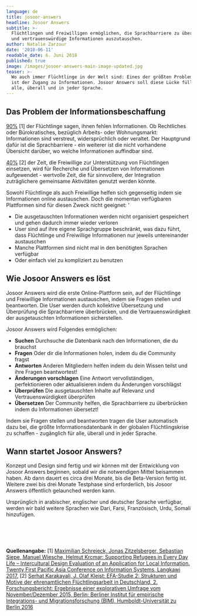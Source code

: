 ```yaml
---
language: de
title: josoor-answers
headline: Josoor Answers
subtitle: >-
  Flüchtlingen und Freiwilligen ermöglichen, die Sprachbarriere zu überwinden,
  und vertrauenswürdige Informationen auszutauschen.
author: Natalie Zarzour
date: '2018-06-11'
readable_date: 6. Juni 2018
published: true
image: /images/josoor-answers-main-image-updated.jpg
teaser: >-
  Wo auch immer Flüchtlinge in der Welt sind: Eines der größten Probleme für sie
  ist der Zugang zu Informationen. Josoor Answers soll diese Lücke füllen - für
  alle, überall und in jeder Sprache.
---
```

## Das Problem der Informationsbeschaffung

[90%](https://www.excell-mobility.de/wp-content/uploads/2017/11/PACIS_2017_Supporting-Refugees-in-Every-Day-Life-Intercultural-Design-Evaluation_camera-ready.pdf) [1] der Flüchtlinge sagen, ihnen fehlen Informationen.  Ob Rechtliches oder Bürokratisches, bezüglich Arbeits- oder Wohnungsmarkt: Informationen sind verstreut, widersprüchlich oder veraltet. Der Hauptgrund dafür ist die Sprachbarriere - ein weiterer ist die nicht vorhandene Übersicht darüber, wo welche Informationen auffindbar sind.

[40%](http://www.bim.hu-berlin.de/media/Studie_EFA2_BIM_11082016_V%C3%96.pdf) [2] der Zeit, die Freiwillige zur Unterstützung von Flüchtlingen einsetzen, wird für Recherche und Übersetzen von Informationen aufgewendet - wertvolle Zeit, die für sinnvollere, der Integration zuträglichere gemeinsame Aktivitäten genutzt werden könnte.

Sowohl Flüchtlinge als auch Freiwillige helfen sich gegenseitig indem sie Informationen online austauschen. Doch die momentan verfügbaren Plattformen sind für diesen Zweck nicht geeignet: '

* Die ausgetauschten Informationen werden nicht organisiert gespeichert und gehen dadurch immer wieder verloren
* User sind auf ihre eigene Sprachgruppe beschränkt, was dazu führt, dass Flüchtlinge und Freiwillige Informationen nur jeweils untereinander austauschen
* Manche Plattformen sind nicht mal in den benötigten Sprachen verfügbar
* Oder einfach viel zu kompliziert zu benutzen

## Wie Josoor Answers es löst

Josoor Answers wird die erste Online-Plattform sein, auf der Flüchtlinge und Freiwillige Informationen austauschen, 
indem sie Fragen stellen und beantworten. Die User werden durch kollektive Übersetzung und Überprüfung die 
Sprachbarriere überbrücken, und die Vertrauenswürdigkeit der ausgetauschten Informationen sicherstellen.

Josoor Answers wird Folgendes ermöglichen:

* **Suchen**
  Durchsuche die Datenbank nach den Informationen, die du brauchst
* **Fragen**
  Oder dir die Informationen holen, indem du die Community fragst
* **Antworten**
  Anderen Mitgliedern helfen indem du dein Wissen teilst und ihre Fragen beantwortest!
* **Änderungen vorschlagen**
  Eine Antwort vervollständigen, perfektionieren oder aktualisieren indem du Änderungen vorschlägst
* **Überprüfen**
  Die ausgetauschten Inhalte auf Relevanz und Vertrauenswürdigkeit überprüfen
* **Übersetzen**
  Der Community helfen, die Sprachbarriere zu überbrücken indem du Informationen übersetzt!

Indem sie Fragen stellen und beantworten tragen die User automatisch dazu bei, die größte Informationsdatenbank in der 
globalen Flüchtlingskrise zu schaffen -  zugänglich für alle, überall und in jeder Sprache.

## Wann startet Josoor Answers?

Konzept und Design sind fertig und wir können mit der Entwicklung von Josoor Answers beginnen, sobald wir die 
notwendigen Mittel beisammen haben. Ab dann dauert es circa drei Monate, bis die Beta-Version fertig ist. Weitere 
zwei bis drei Monate Testphase sind erforderlich, bis Josoor Answers öffentlich gelaunched werden kann.

Ursprünglich in arabischer, englischer und deutscher Sprache verfügbar, werden wir bald weitere Sprachen wie Dari, 
Farsi, Französisch, Urdu, Somali hinzufügen.

\
\
\
\
**Quellenangabe:**
[1] [Maximilian Schreieck, Jonas Zitzelsberger, Sebastian Siepe, Manuel Wiesche, Helmut Krcmar: Supporting Refugees in Every Day Life – Intercultural Design Evaluation of an Application for Local Information. Twenty First Pacific Asia Conference on Information Systems, Langkawi 2017.](https://www.excell-mobility.de/wp-content/uploads/2017/11/PACIS_2017_Supporting-Refugees-in-Every-Day-Life-Intercultural-Design-Evaluation_camera-ready.pdf)
[2] [Serhat Karakayali, J. Olaf Kleist: EFA-Studie 2: Strukturen und Motive der ehrenamtlichen Flüchtlingsarbeit in Deutschland, 2. Forschungsbericht: Ergebnisse einer explorativen Umfrage vom November/Dezember 2015, Berlin: Berliner Institut für empirische Integrations- und Migrationsforschung (BIM), Humboldt-Universität zu Berlin 2016](http://www.bim.hu-berlin.de/media/Studie_EFA2_BIM_11082016_V%C3%96.pdf)
